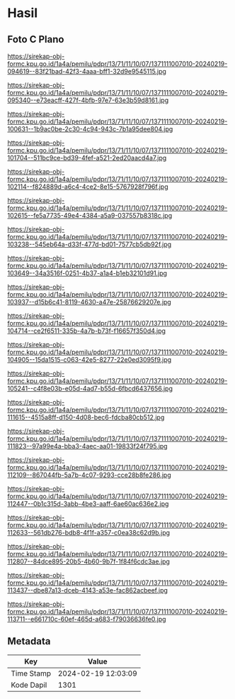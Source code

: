 # Hasil

## Foto C Plano

https://sirekap-obj-formc.kpu.go.id/1a4a/pemilu/pdpr/13/71/11/10/07/1371111007010-20240219-094619--83f21bad-42f3-4aaa-bff1-32d9e9545115.jpg

https://sirekap-obj-formc.kpu.go.id/1a4a/pemilu/pdpr/13/71/11/10/07/1371111007010-20240219-095340--e73eacff-427f-4bfb-97e7-63e3b59d8161.jpg

https://sirekap-obj-formc.kpu.go.id/1a4a/pemilu/pdpr/13/71/11/10/07/1371111007010-20240219-100631--1b9ac0be-2c30-4c94-943c-7b1a95dee804.jpg

https://sirekap-obj-formc.kpu.go.id/1a4a/pemilu/pdpr/13/71/11/10/07/1371111007010-20240219-101704--511bc9ce-bd39-4fef-a521-2ed20aacd4a7.jpg

https://sirekap-obj-formc.kpu.go.id/1a4a/pemilu/pdpr/13/71/11/10/07/1371111007010-20240219-102114--f824889d-a6c4-4ce2-8e15-5767928f796f.jpg

https://sirekap-obj-formc.kpu.go.id/1a4a/pemilu/pdpr/13/71/11/10/07/1371111007010-20240219-102615--fe5a7735-49e4-4384-a5a9-037557b8318c.jpg

https://sirekap-obj-formc.kpu.go.id/1a4a/pemilu/pdpr/13/71/11/10/07/1371111007010-20240219-103238--545eb64a-d33f-477d-bd01-7577cb5db92f.jpg

https://sirekap-obj-formc.kpu.go.id/1a4a/pemilu/pdpr/13/71/11/10/07/1371111007010-20240219-103649--34a3516f-0251-4b37-a1a4-b1eb32101d91.jpg

https://sirekap-obj-formc.kpu.go.id/1a4a/pemilu/pdpr/13/71/11/10/07/1371111007010-20240219-103937--d15b6c41-8119-4630-a47e-25876629207e.jpg

https://sirekap-obj-formc.kpu.go.id/1a4a/pemilu/pdpr/13/71/11/10/07/1371111007010-20240219-104714--ce2f6511-335b-4a7b-b73f-f16657f350d4.jpg

https://sirekap-obj-formc.kpu.go.id/1a4a/pemilu/pdpr/13/71/11/10/07/1371111007010-20240219-104905--15da1515-c063-42e5-8277-22e0ed3095f9.jpg

https://sirekap-obj-formc.kpu.go.id/1a4a/pemilu/pdpr/13/71/11/10/07/1371111007010-20240219-105241--c4f8e03b-e05d-4ad7-b55d-6fbcd6437656.jpg

https://sirekap-obj-formc.kpu.go.id/1a4a/pemilu/pdpr/13/71/11/10/07/1371111007010-20240219-111615--4515a8ff-d150-4d08-bec6-fdcba80cb512.jpg

https://sirekap-obj-formc.kpu.go.id/1a4a/pemilu/pdpr/13/71/11/10/07/1371111007010-20240219-111823--97a99e4a-bba3-4aec-aa01-19833f24f795.jpg

https://sirekap-obj-formc.kpu.go.id/1a4a/pemilu/pdpr/13/71/11/10/07/1371111007010-20240219-112109--867044fb-5a7b-4c07-9293-cce28b8fe286.jpg

https://sirekap-obj-formc.kpu.go.id/1a4a/pemilu/pdpr/13/71/11/10/07/1371111007010-20240219-112447--0b1c315d-3abb-4be3-aaff-6ae60ac636e2.jpg

https://sirekap-obj-formc.kpu.go.id/1a4a/pemilu/pdpr/13/71/11/10/07/1371111007010-20240219-112633--561db276-bdb8-4f1f-a357-c0ea38c62d9b.jpg

https://sirekap-obj-formc.kpu.go.id/1a4a/pemilu/pdpr/13/71/11/10/07/1371111007010-20240219-112807--84dce895-20b5-4b60-9b7f-1f84f6cdc3ae.jpg

https://sirekap-obj-formc.kpu.go.id/1a4a/pemilu/pdpr/13/71/11/10/07/1371111007010-20240219-113437--dbe87a13-dceb-4143-a53e-fac862acbeef.jpg

https://sirekap-obj-formc.kpu.go.id/1a4a/pemilu/pdpr/13/71/11/10/07/1371111007010-20240219-113711--e661710c-60ef-465d-a683-f79036636fe0.jpg


## Metadata

| Key        | Value               |
| ---------- | ------------------- |
| Time Stamp | 2024-02-19 12:03:09 |
| Kode Dapil | 1301                |



